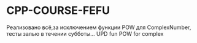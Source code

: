 # CPP-COURSE-FEFU
Реализовано всё,за исключением функции POW для ComplexNumber,
тесты залью в течении субботы...
UPD fun POW for complex

